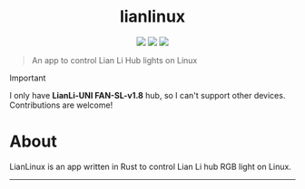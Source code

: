 <h1 align="center">lianlinux</h1>

<p align="center">
  <a href="https://github.com/korupi/lianlinux/stargazers"><img src="https://img.shields.io/github/stars/korupi/lianlinux?colorA=151515&colorB=B66467&style=for-the-badge&logo=starship"></a>
  <a href="https://github.com/korupi/lianlinux/issues"><img src="https://img.shields.io/github/issues/korupi/lianlinux?colorA=151515&colorB=8C977D&style=for-the-badge&logo=bugatti"></a>
  <a href="https://github.com/korupi/lianlinux/network/members"><img src="https://img.shields.io/github/forks/korupi/lianlinux?colorA=151515&colorB=D9BC8C&style=for-the-badge&logo=github"></a>
</p>

> An app to control Lian Li Hub lights on Linux

> [!IMPORTANT]  
> I only have **LianLi-UNI FAN-SL-v1.8** hub, so I can't support other devices. Contributions are welcome!

# About
LianLinux is an app written in Rust to control Lian Li hub RGB light on Linux.

---
<p align="center>MIT License</p>

